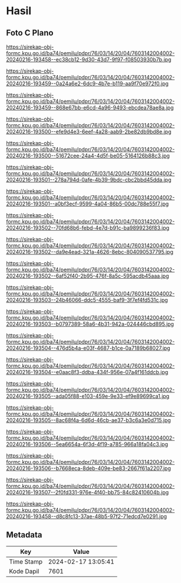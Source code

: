 # Hasil

## Foto C Plano

https://sirekap-obj-formc.kpu.go.id/ba74/pemilu/pdpr/76/03/14/20/04/7603142004002-20240216-193458--ec38cb12-9d30-43d7-9f97-f08503930b7b.jpg

https://sirekap-obj-formc.kpu.go.id/ba74/pemilu/pdpr/76/03/14/20/04/7603142004002-20240216-193459--0a24a6e2-6dc9-4b7e-b119-aa9f70e972f0.jpg

https://sirekap-obj-formc.kpu.go.id/ba74/pemilu/pdpr/76/03/14/20/04/7603142004002-20240216-193459--868e67bb-e6cd-4a96-9493-ebcdea78ae8a.jpg

https://sirekap-obj-formc.kpu.go.id/ba74/pemilu/pdpr/76/03/14/20/04/7603142004002-20240216-193500--efe9d4e3-6eef-4a28-aab9-2be82db9bd8e.jpg

https://sirekap-obj-formc.kpu.go.id/ba74/pemilu/pdpr/76/03/14/20/04/7603142004002-20240216-193500--51672cee-24a4-4d5f-be05-5164126b88c3.jpg

https://sirekap-obj-formc.kpu.go.id/ba74/pemilu/pdpr/76/03/14/20/04/7603142004002-20240216-193501--278a794d-0afe-4b39-9bdc-cbc2bbd45dda.jpg

https://sirekap-obj-formc.kpu.go.id/ba74/pemilu/pdpr/76/03/14/20/04/7603142004002-20240216-193501--a0bf3ecf-9599-4a04-86b5-00dc788e55f7.jpg

https://sirekap-obj-formc.kpu.go.id/ba74/pemilu/pdpr/76/03/14/20/04/7603142004002-20240216-193502--70fd68b6-febd-4e7d-b91c-ba9899236f83.jpg

https://sirekap-obj-formc.kpu.go.id/ba74/pemilu/pdpr/76/03/14/20/04/7603142004002-20240216-193502--da9e4ead-321a-4626-8ebc-804090537795.jpg

https://sirekap-obj-formc.kpu.go.id/ba74/pemilu/pdpr/76/03/14/20/04/7603142004002-20240216-193502--6af52f40-2b95-476f-8a5c-595acdb45aaa.jpg

https://sirekap-obj-formc.kpu.go.id/ba74/pemilu/pdpr/76/03/14/20/04/7603142004002-20240216-193503--24b46066-ddc5-4555-baf9-3f7ef4fd531c.jpg

https://sirekap-obj-formc.kpu.go.id/ba74/pemilu/pdpr/76/03/14/20/04/7603142004002-20240216-193503--b0797389-58a6-4b31-942a-024446cbd895.jpg

https://sirekap-obj-formc.kpu.go.id/ba74/pemilu/pdpr/76/03/14/20/04/7603142004002-20240216-193504--476d5b4a-e03f-4687-b1ce-0a7189b68027.jpg

https://sirekap-obj-formc.kpu.go.id/ba74/pemilu/pdpr/76/03/14/20/04/7603142004002-20240216-193504--e0aac8f3-ddba-434f-956e-07a4f161ddcb.jpg

https://sirekap-obj-formc.kpu.go.id/ba74/pemilu/pdpr/76/03/14/20/04/7603142004002-20240216-193505--ada05f88-e103-459e-9e33-ef9e89699ca1.jpg

https://sirekap-obj-formc.kpu.go.id/ba74/pemilu/pdpr/76/03/14/20/04/7603142004002-20240216-193505--8ac68f4a-6d6d-46cb-ae37-b3c6a3e0d715.jpg

https://sirekap-obj-formc.kpu.go.id/ba74/pemilu/pdpr/76/03/14/20/04/7603142004002-20240216-193506--5ea6654a-6f3d-4f19-a785-966a18fa04c3.jpg

https://sirekap-obj-formc.kpu.go.id/ba74/pemilu/pdpr/76/03/14/20/04/7603142004002-20240216-193506--b7668eca-8deb-409e-be83-2667f61a2207.jpg

https://sirekap-obj-formc.kpu.go.id/ba74/pemilu/pdpr/76/03/14/20/04/7603142004002-20240216-193507--2f0fd331-976e-4f40-bb75-84c82410604b.jpg

https://sirekap-obj-formc.kpu.go.id/ba74/pemilu/pdpr/76/03/14/20/04/7603142004002-20240216-193458--d8c8fc13-37ae-48b5-97f2-71edcd7e0291.jpg


## Metadata

| Key        | Value               |
| ---------- | ------------------- |
| Time Stamp | 2024-02-17 13:05:41 |
| Kode Dapil | 7601                |



